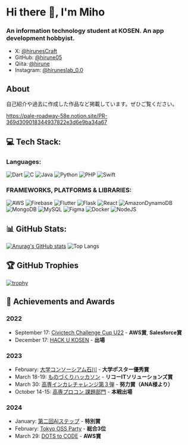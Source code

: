 # Hi there 👋, I'm Miho
### An information technology student at KOSEN. An app development hobbyist.

- X: [@hirunesCraft](https://twitter.com/hirunesCraft)
- GitHub: [@hirune05](https://github.com/hirune05/)
- Qiita: [@hirune](https://qiita.com/hirune)
- Instagram: [@hiruneslab_0.0](https://www.instagram.com/hiruneslab_0.0/)

## About
自己紹介や過去に作成した作品など掲載しています。ぜひご覧ください。

https://pale-roadway-58e.notion.site/PR-369d309018344937822e3d6e9ba34a67

## 💻 Tech Stack:
### Languages:
![Dart](https://img.shields.io/badge/dart-%230175C2.svg?style=for-the-badge&logo=dart&logoColor=white) ![C](https://img.shields.io/badge/c-%2300599C.svg?style=for-the-badge&logo=c&logoColor=white) ![Java](https://img.shields.io/badge/java-%23ED8B00.svg?style=for-the-badge&logo=openjdk&logoColor=white) ![Python](https://img.shields.io/badge/python-3670A0?style=for-the-badge&logo=python&logoColor=ffdd54) ![PHP](https://img.shields.io/badge/php-%23777BB4.svg?style=for-the-badge&logo=php&logoColor=white) ![Swift](https://img.shields.io/badge/swift-F54A2A?style=for-the-badge&logo=swift&logoColor=white) 

### FRAMEWORKS, PLATFORMS & LIBRARIES:
![AWS](https://img.shields.io/badge/AWS-%23FF9900.svg?style=for-the-badge&logo=amazon-aws&logoColor=white) ![Firebase](https://img.shields.io/badge/firebase-%23039BE5.svg?style=for-the-badge&logo=firebase) ![Flutter](https://img.shields.io/badge/Flutter-%2302569B.svg?style=for-the-badge&logo=Flutter&logoColor=white) ![Flask](https://img.shields.io/badge/flask-%23000.svg?style=for-the-badge&logo=flask&logoColor=white) ![React](https://img.shields.io/badge/react-%2320232a.svg?style=for-the-badge&logo=react&logoColor=%2361DAFB) ![AmazonDynamoDB](https://img.shields.io/badge/Amazon%20DynamoDB-4053D6?style=for-the-badge&logo=Amazon%20DynamoDB&logoColor=white) ![MongoDB](https://img.shields.io/badge/MongoDB-%234ea94b.svg?style=for-the-badge&logo=mongodb&logoColor=white) ![MySQL](https://img.shields.io/badge/mysql-%2300000f.svg?style=for-the-badge&logo=mysql&logoColor=white) ![Figma](https://img.shields.io/badge/figma-%23F24E1E.svg?style=for-the-badge&logo=figma&logoColor=white) ![Docker](https://img.shields.io/badge/docker-%230db7ed.svg?style=for-the-badge&logo=docker&logoColor=white) ![NodeJS](https://img.shields.io/badge/node.js-6DA55F?style=for-the-badge&logo=node.js&logoColor=white)

## 📊 GitHub Stats:
[![Anurag's GitHub stats](https://github-readme-stats.vercel.app/api?username=hirune05&count_private=true)](https://github.com/anuraghazra/github-readme-stats)
![Top Langs](https://github-readme-stats.vercel.app/api/top-langs/?username=hirune05&layout=compact)

## 🏆 GitHub Trophies
[![trophy](https://github-profile-trophy.vercel.app/?username=hirune05)](https://github.com/ryo-ma/github-profile-trophy)

## 🏅 Achievements and Awards
### 2022
- September 17: [Civictech Challenge Cup U22](https://ccc2022.code4japan.org/) - **AWS賞**, **Salesforce賞**
- December 17: [HACK U KOSEN](https://hacku.yahoo.co.jp/kosen2022/) - **出場**
### 2023
- February: [大学コンソーシアム石川](https://www.ucon-i.jp/newsite/2023/02/) - **大学ポスター優秀賞**
- March 18-19: [ものづくりハッカソン](https://www.hokuriku-u.ac.jp/sptopics/202303271208.html) - **リコーITソリューションズ賞**
- March 30: [高専インカレチャレンジ第３弾](https://www.smbcnikko.co.jp/fs/kosen/202205/) - **努力賞（ANA様より）**
- October 14-15: [高専プロコン 課題部門](https://www.procon.gr.jp/?cat=1683) - **本戦出場**
### 2024
- January: [第二回AIステップ](https://ai-step.ec.t.kanazawa-u.ac.jp/) - **特別賞**
- February: [Tokyo OSS Party](https://fukuno.jig.jp/4204) - **総合3位**
- March 29: [DOTS to CODE](https://dotstocode.studio.site/) - **AWS賞**



